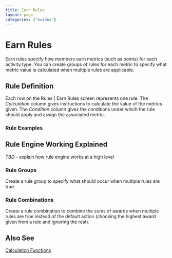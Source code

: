 ```yaml
---
title: Earn Rules
layout: page
categories: ["Guides"]
---
```

# Earn Rules
Earn rules specify how members earn metrics (such as points) for each activity type. You can create groups of rules for each metric to specify what metric value is calculated when multiple rules are applicable.

## Rule Definition
Each row on the Rules | Earn Rules screen represents one rule. The *Calculation* column gives instructions to calculate the value of the metrics given. The *Condition* column gives the conditions under which the rule should apply and assign the associated metric.

### Rule Examples

## Rule Engine Working Explained
*TBD* - explain how rule engine works at a high level

### Rule Groups
Create a rule group to specify what should occur when multiple rules are true.

### Rule Combinations
Create a rule combination to combine the sums of awards when multiple rules are true instead of the default action (choosing the highest award given from a rule and ignoring the rest).

## Also See
[Calculation Functions](/docs/reference/calc_fns)